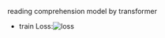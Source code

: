 reading comprehension model by transformer


- train Loss:![loss](https://github.com/fooSynaptic/transfromer_NN_Block/blob/master/images/rc_model_train_loss.png)

